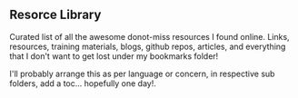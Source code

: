 ## Resorce Library

Curated list of all the awesome donot-miss resources I found online. Links, resources, training materials, blogs, github repos, articles, and everything that I don't want to get lost under my bookmarks folder! 

I'll probably arrange this as per language or concern, in respective sub folders, add a toc... hopefully one day!. 
